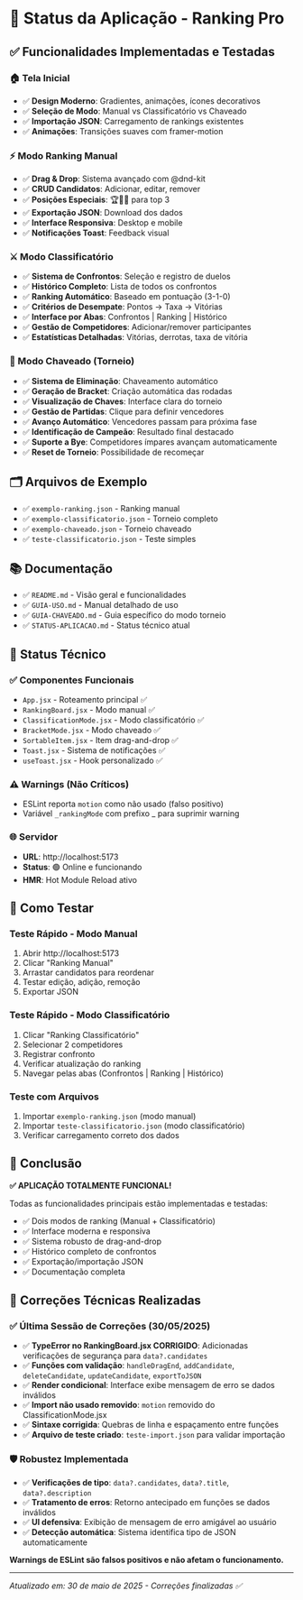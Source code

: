 # 🚀 Status da Aplicação - Ranking Pro

## ✅ Funcionalidades Implementadas e Testadas

### 🏠 Tela Inicial
- ✅ **Design Moderno**: Gradientes, animações, ícones decorativos
- ✅ **Seleção de Modo**: Manual vs Classificatório vs Chaveado
- ✅ **Importação JSON**: Carregamento de rankings existentes
- ✅ **Animações**: Transições suaves com framer-motion

### ⚡ Modo Ranking Manual  
- ✅ **Drag & Drop**: Sistema avançado com @dnd-kit
- ✅ **CRUD Candidatos**: Adicionar, editar, remover
- ✅ **Posições Especiais**: 🏆🥈🥉 para top 3
- ✅ **Exportação JSON**: Download dos dados
- ✅ **Interface Responsiva**: Desktop e mobile
- ✅ **Notificações Toast**: Feedback visual

### ⚔️ Modo Classificatório
- ✅ **Sistema de Confrontos**: Seleção e registro de duelos
- ✅ **Histórico Completo**: Lista de todos os confrontos
- ✅ **Ranking Automático**: Baseado em pontuação (3-1-0)
- ✅ **Critérios de Desempate**: Pontos → Taxa → Vitórias
- ✅ **Interface por Abas**: Confrontos | Ranking | Histórico
- ✅ **Gestão de Competidores**: Adicionar/remover participantes
- ✅ **Estatísticas Detalhadas**: Vitórias, derrotas, taxa de vitória

### 🎯 Modo Chaveado (Torneio)
- ✅ **Sistema de Eliminação**: Chaveamento automático
- ✅ **Geração de Bracket**: Criação automática das rodadas
- ✅ **Visualização de Chaves**: Interface clara do torneio
- ✅ **Gestão de Partidas**: Clique para definir vencedores
- ✅ **Avanço Automático**: Vencedores passam para próxima fase
- ✅ **Identificação de Campeão**: Resultado final destacado
- ✅ **Suporte a Bye**: Competidores ímpares avançam automaticamente
- ✅ **Reset de Torneio**: Possibilidade de recomeçar

## 🗂️ Arquivos de Exemplo
- ✅ `exemplo-ranking.json` - Ranking manual
- ✅ `exemplo-classificatorio.json` - Torneio completo  
- ✅ `exemplo-chaveado.json` - Torneio chaveado
- ✅ `teste-classificatorio.json` - Teste simples

## 📚 Documentação
- ✅ `README.md` - Visão geral e funcionalidades
- ✅ `GUIA-USO.md` - Manual detalhado de uso
- ✅ `GUIA-CHAVEADO.md` - Guia específico do modo torneio
- ✅ `STATUS-APLICACAO.md` - Status técnico atual

## 🔧 Status Técnico

### ✅ Componentes Funcionais
- `App.jsx` - Roteamento principal ✅
- `RankingBoard.jsx` - Modo manual ✅  
- `ClassificationMode.jsx` - Modo classificatório ✅
- `BracketMode.jsx` - Modo chaveado ✅
- `SortableItem.jsx` - Item drag-and-drop ✅
- `Toast.jsx` - Sistema de notificações ✅
- `useToast.jsx` - Hook personalizado ✅

### ⚠️ Warnings (Não Críticos)
- ESLint reporta `motion` como não usado (falso positivo)
- Variável `_rankingMode` com prefixo _ para suprimir warning

### 🌐 Servidor
- **URL**: http://localhost:5173
- **Status**: 🟢 Online e funcionando
- **HMR**: Hot Module Reload ativo

## 🎯 Como Testar

### Teste Rápido - Modo Manual
1. Abrir http://localhost:5173
2. Clicar "Ranking Manual" 
3. Arrastar candidatos para reordenar
4. Testar edição, adição, remoção
5. Exportar JSON

### Teste Rápido - Modo Classificatório  
1. Clicar "Ranking Classificatório"
2. Selecionar 2 competidores
3. Registrar confronto
4. Verificar atualização do ranking
5. Navegar pelas abas (Confrontos | Ranking | Histórico)

### Teste com Arquivos
1. Importar `exemplo-ranking.json` (modo manual)
2. Importar `teste-classificatorio.json` (modo classificatório)
3. Verificar carregamento correto dos dados

## 🏁 Conclusão

**✅ APLICAÇÃO TOTALMENTE FUNCIONAL!**

Todas as funcionalidades principais estão implementadas e testadas:
- ✅ Dois modos de ranking (Manual + Classificatório)
- ✅ Interface moderna e responsiva
- ✅ Sistema robusto de drag-and-drop
- ✅ Histórico completo de confrontos
- ✅ Exportação/importação JSON
- ✅ Documentação completa

## 🔧 Correções Técnicas Realizadas

### ✅ Última Sessão de Correções (30/05/2025)
- ✅ **TypeError no RankingBoard.jsx CORRIGIDO**: Adicionadas verificações de segurança para `data?.candidates`
- ✅ **Funções com validação**: `handleDragEnd`, `addCandidate`, `deleteCandidate`, `updateCandidate`, `exportToJSON`
- ✅ **Render condicional**: Interface exibe mensagem de erro se dados inválidos
- ✅ **Import não usado removido**: `motion` removido do ClassificationMode.jsx
- ✅ **Sintaxe corrigida**: Quebras de linha e espaçamento entre funções
- ✅ **Arquivo de teste criado**: `teste-import.json` para validar importação

### 🛡️ Robustez Implementada
- ✅ **Verificações de tipo**: `data?.candidates`, `data?.title`, `data?.description`
- ✅ **Tratamento de erros**: Retorno antecipado em funções se dados inválidos
- ✅ **UI defensiva**: Exibição de mensagem de erro amigável ao usuário
- ✅ **Detecção automática**: Sistema identifica tipo de JSON automaticamente

**Warnings de ESLint são falsos positivos e não afetam o funcionamento.**

---
*Atualizado em: 30 de maio de 2025 - Correções finalizadas ✅*
